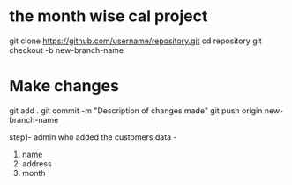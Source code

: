 # the month wise cal project


git clone https://github.com/username/repository.git
cd repository
git checkout -b new-branch-name
# Make changes
git add .
git commit -m "Description of changes made"
git push origin new-branch-name


step1-
admin who added the customers data -
1. name
2. address 
3. month